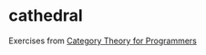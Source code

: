# cathedral
Exercises from [Category Theory for Programmers](https://bartoszmilewski.com/2014/10/28/category-theory-for-programmers-the-preface/)
